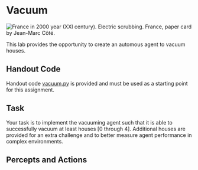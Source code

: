 Vacuum
======

![ France in 2000 year (XXI century). Electric scrubbing. France, paper card by Jean-Marc Côté.](https://upload.wikimedia.org/wikipedia/commons/thumb/a/ae/France_in_XXI_Century._Electric_scrubbing.jpg/640px-France_in_XXI_Century._Electric_scrubbing.jpg)

This lab provides the opportunity to create an automous agent to vacuum houses.

Handout Code
------------

Handout code [vacuum.py](vacuum.py) is provided and must be used as a starting point for this assignment.

Task
----

Your task is to implement the vacuuming agent such that it is able to successfully vacuum at least houses [0 through 4]. Additional houses are provided for an extra challenge and to better measure agent performance in complex environments.

Percepts and Actions
--------------------

